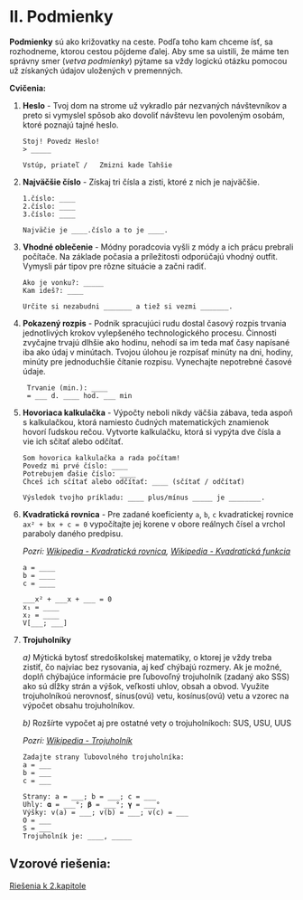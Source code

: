 # Ⅱ. Podmienky



**Podmienky** sú ako križovatky na ceste. Podľa toho kam chceme ísť, sa rozhodneme, ktorou cestou pôjdeme ďalej. Aby sme sa uistili, že máme ten správny smer (*vetva podmienky*) pýtame sa vždy logickú otázku pomocou už získaných údajov uložených v premenných.



**Cvičenia:**


1. **Heslo** - Tvoj dom na strome už vykradlo pár nezvaných návštevníkov a preto si vymyslel spôsob ako dovoliť návštevu len povoleným osobám, ktoré poznajú tajné heslo.

   ```
   Stoj! Povedz Heslo!
   > _____
   
   Vstúp, priateľ /   Zmizni kade ľahšie
   ```



2. **Najväčšie číslo** - Získaj tri čísla a zisti, ktoré z nich je najväčšie.

   ```
   1.číslo: ____
   2.číslo: ____
   3.číslo: ____
   
   Najväčie je ____.číslo a to je ____.
   ```



3. **Vhodné oblečenie** - Módny poradcovia vyšli z módy a ich prácu prebrali počítače. Na základe počasia a príležitosti odporúčajú vhodný outfit. Vymysli pár tipov pre rôzne situácie a začni radiť.

   ```
   Ako je vonku?: _____
   Kam ideš?: ____
   
   Určite si nezabudni _______ a tiež si vezmi _______.
   ```



4. **Pokazený rozpis** -  Podnik spracujúci rudu dostal časový rozpis trvania jednotlivých krokov vylepšeného technologického procesu. Činnosti zvyčajne trvajú dlhšie ako hodinu, nehodí sa im teda mať časy napísané iba ako údaj v minútach. Tvojou úlohou je rozpísať minúty na dni, hodiny, minúty pre jednoduchšie čítanie rozpisu. Vynechajte nepotrebné časové údaje.

   ```
    Trvanie (min.): ____
    = ___ d. ____ hod. ___ min
   ```



5. **Hovoriaca kalkulačka** - Výpočty neboli nikdy väčšia zábava, teda aspoň s kalkulačkou, ktorá namiesto čudných matematických znamienok hovorí ľudskou rečou. Vytvorte kalkulačku, ktorá si vypýta dve čísla a vie ich sčítať alebo odčítať.

   ```
   Som hovorica kalkulačka a rada počítam!
   Povedz mi prvé číslo: ____
   Potrebujem ďašie číslo: ____
   Chceš ich sčítať alebo odčítať: ____ (sčítať / odčítať)
   
   Výsledok tvojho príkladu: ____ plus/mínus _____ je ________.
   ```



6. **Kvadratická rovnica** - Pre zadané koeficienty `a`, `b`, `c` kvadratickej rovnice `ax² + bx + c = 0`  vypočítajte jej korene v obore reálnych čísel a vrchol paraboly daného predpisu.

   *Pozri: [Wikipedia - Kvadratická rovnica](https://sk.wikipedia.org/wiki/Kvadratick%C3%A1_rovnica), [Wikipedia - Kvadratická funkcia](https://sk.wikipedia.org/wiki/Kvadratick%C3%A1_funkcia)*

   ```
   a = ____
   b = ____
   c = ____
   
   ___x² + ___x + ___ = 0
   x₁ = ____
   x₂ = ____
   V[___; ___]
   ```



7. **Trojuholníky**

   *a)* Mýtická bytosť stredoškolskej matematiky, o ktorej je vždy treba zistiť, čo najviac bez rysovania, aj keď chýbajú rozmery. Ak je možné, doplň chýbajúce informácie pre ľubovoľný trojuholník (zadaný ako SSS) ako sú dĺžky strán a výšok, veľkosti uhlov, obsah a obvod. Využite trojuholníkoú nerovnosť, sínus(ovú) vetu, kosínus(ovú) vetu a vzorec na výpočet obsahu trojuholníkov.

   *b)* Rozšírte vypočet aj pre ostatné vety o trojuholníkoch: SUS, USU, UUS

   *Pozri: [Wikipedia - Trojuholník](https://sk.wikipedia.org/wiki/Trojuholn%C3%ADk)*

   ```
   Zadajte strany ľubovolného trojuholníka:
   a = ___
   b = ___
   c = ___
   
   Strany: a = ___; b = ___; c = ___
   Uhly: 𝛂 = ___°; 𝛃 = ___°; 𝛄 = ___°
   Výšky: v(a) = ___; v(b) = ___; v(c) = ___
   O = ___
   S = ___
   Trojuholník je: ____, _____
   ```

## Vzorové riešenia:
[Riešenia k 2.kapitole](/Hackerman/tasks-solutions/2-chapter.html)
